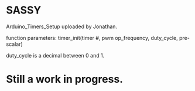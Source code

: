 
# SASSY
Arduino_Timers_Setup uploaded by Jonathan.

function parameters:
timer_init(timer #, pwm op_frequency, duty_cycle, pre-scalar)

duty_cycle is a decimal between 0 and 1.

Still a work in progress.
===============================================================================================
